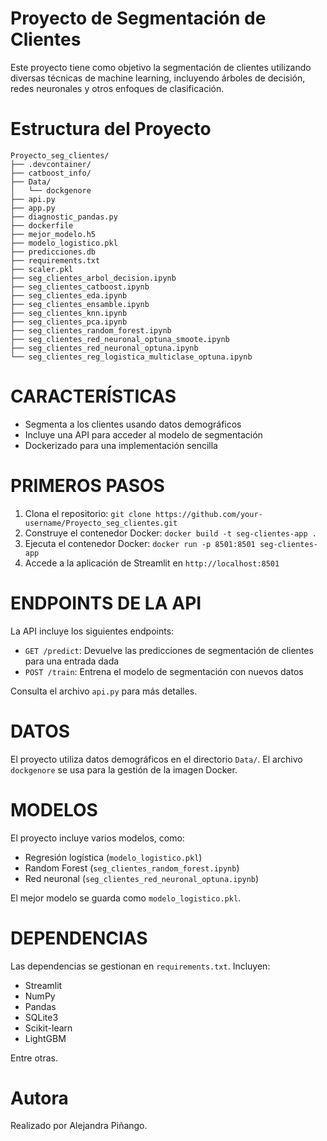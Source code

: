 # Proyecto de Segmentación de Clientes

Este proyecto tiene como objetivo la segmentación de clientes utilizando diversas técnicas de machine learning, incluyendo árboles de decisión, redes neuronales y otros enfoques de clasificación.

# Estructura del Proyecto

```plaintext
Proyecto_seg_clientes/
├── .devcontainer/
├── catboost_info/
├── Data/
│   └── dockgenore
├── api.py
├── app.py
├── diagnostic_pandas.py
├── dockerfile
├── mejor_modelo.h5
├── modelo_logistico.pkl
├── predicciones.db
├── requirements.txt
├── scaler.pkl
├── seg_clientes_arbol_decision.ipynb
├── seg_clientes_catboost.ipynb
├── seg_clientes_eda.ipynb
├── seg_clientes_ensamble.ipynb
├── seg_clientes_knn.ipynb
├── seg_clientes_pca.ipynb
├── seg_clientes_random_forest.ipynb
├── seg_clientes_red_neuronal_optuna_smoote.ipynb
├── seg_clientes_red_neuronal_optuna.ipynb
└── seg_clientes_reg_logistica_multiclase_optuna.ipynb
```

# CARACTERÍSTICAS
- Segmenta a los clientes usando datos demográficos
- Incluye una API para acceder al modelo de segmentación
- Dockerizado para una implementación sencilla

# PRIMEROS PASOS
1. Clona el repositorio: `git clone https://github.com/your-username/Proyecto_seg_clientes.git`
2. Construye el contenedor Docker: `docker build -t seg-clientes-app .`
3. Ejecuta el contenedor Docker: `docker run -p 8501:8501 seg-clientes-app`
4. Accede a la aplicación de Streamlit en `http://localhost:8501`

# ENDPOINTS DE LA API
La API incluye los siguientes endpoints:
- `GET /predict`: Devuelve las predicciones de segmentación de clientes para una entrada dada
- `POST /train`: Entrena el modelo de segmentación con nuevos datos

Consulta el archivo `api.py` para más detalles.

# DATOS
El proyecto utiliza datos demográficos en el directorio `Data/`. El archivo `dockgenore` se usa para la gestión de la imagen Docker.

# MODELOS
El proyecto incluye varios modelos, como:
- Regresión logística (`modelo_logistico.pkl`)
- Random Forest (`seg_clientes_random_forest.ipynb`) 
- Red neuronal (`seg_clientes_red_neuronal_optuna.ipynb`)

El mejor modelo se guarda como `modelo_logistico.pkl`.

# DEPENDENCIAS
Las dependencias se gestionan en `requirements.txt`. Incluyen:
- Streamlit
- NumPy
- Pandas
- SQLite3
- Scikit-learn
- LightGBM

Entre otras.

# Autora
Realizado por Alejandra Piñango.
